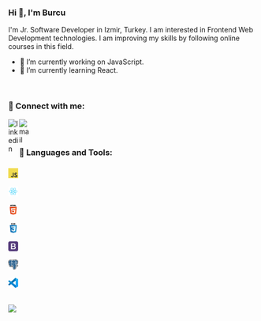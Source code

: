 ### Hi 👋, I'm Burcu

I'm Jr. Software Developer in Izmir, Turkey. I am interested in Frontend Web Development technologies. I am improving my skills by following online courses in this field.

- 🔭 I’m currently working on JavaScript.
- 🌱 I’m currently learning React. 

<br>

### 📩 Connect with me:

<a href="https://in.linkedin.com/in/burcuusaglam/">
<img align="left" alt="linkedin" width="22px" src="https://img.icons8.com/color/48/000000/linkedin.png" />
</a>

<a href="mailto:saglam-burcu@hotmail.com">
<img align="left" alt="mail" width="22px" src="https://img.icons8.com/fluency/48/000000/apple-mail.png" />
</a>

<br>
<br>

### 🔧 Languages and Tools:
<code><img style="margin-top: 6px" height="20" src="https://raw.githubusercontent.com/github/explore/80688e429a7d4ef2fca1e82350fe8e3517d3494d/topics/javascript/javascript.png"></code>

<code><img height="20" src="https://raw.githubusercontent.com/github/explore/80688e429a7d4ef2fca1e82350fe8e3517d3494d/topics/react/react.png"></code>

<code><img height="20" src="https://raw.githubusercontent.com/github/explore/80688e429a7d4ef2fca1e82350fe8e3517d3494d/topics/html/html.png"></code>

<code><img height="20" src="https://raw.githubusercontent.com/github/explore/80688e429a7d4ef2fca1e82350fe8e3517d3494d/topics/css/css.png"></code>

<code><img height="20" src="https://raw.githubusercontent.com/github/explore/80688e429a7d4ef2fca1e82350fe8e3517d3494d/topics/bootstrap/bootstrap.png"></code>

<code><img height="20" src="https://raw.githubusercontent.com/github/explore/80688e429a7d4ef2fca1e82350fe8e3517d3494d/topics/postgresql/postgresql.png"></code>

<code><img height="20" src="https://raw.githubusercontent.com/github/explore/80688e429a7d4ef2fca1e82350fe8e3517d3494d/topics/visual-studio-code/visual-studio-code.png"></code>

<br>

<img src="https://github-readme-stats.vercel.app/api?username=saglamburcu&&show_icons=true&title_color=ffffff&icon_color=bb2acf&text_color=daf7dc&bg_color=151515">


